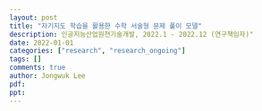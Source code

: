 ```yaml
---
layout: post
title: "자기지도 학습을 활용한 수학 서술형 문제 풀이 모델"
description: 인공지능산업원천기술개발, 2022.1 - 2022.12 (연구책임자)"
date: 2022-01-01
categories: ["research", "research_ongoing"]
tags: []
comments: true
author: Jongwuk Lee
pdf:
ppt:
---
```

